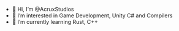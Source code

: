 - 👋 Hi, I’m @AcruxStudios
- 👀 I’m interested in Game Development, Unity C# and Compilers
- 🌱 I’m currently learning Rust, C++

<!---
AcruxStudios/AcruxStudios is a ✨ special ✨ repository because its `README.md` (this file) appears on your GitHub profile.
You can click the Preview link to take a look at your changes.
--->
